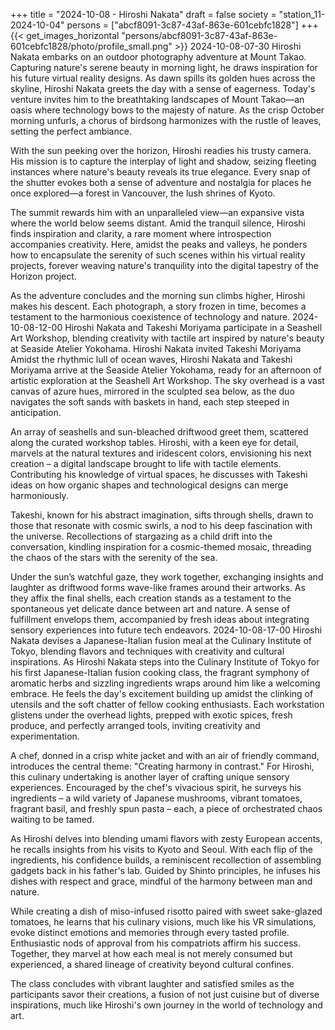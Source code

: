 +++
title = "2024-10-08 - Hiroshi Nakata"
draft = false
society = "station_11-2024-10-04"
persons = ["abcf8091-3c87-43af-863e-601cebfc1828"]
+++
{{< get_images_horizontal "persons/abcf8091-3c87-43af-863e-601cebfc1828/photo/profile_small.png" >}}
2024-10-08-07-30
Hiroshi Nakata embarks on an outdoor photography adventure at Mount Takao. Capturing nature's serene beauty in morning light, he draws inspiration for his future virtual reality designs.
As dawn spills its golden hues across the skyline, Hiroshi Nakata greets the day with a sense of eagerness. Today's venture invites him to the breathtaking landscapes of Mount Takao—an oasis where technology bows to the majesty of nature. As the crisp October morning unfurls, a chorus of birdsong harmonizes with the rustle of leaves, setting the perfect ambiance.

With the sun peeking over the horizon, Hiroshi readies his trusty camera. His mission is to capture the interplay of light and shadow, seizing fleeting instances where nature's beauty reveals its true elegance. Every snap of the shutter evokes both a sense of adventure and nostalgia for places he once explored—a forest in Vancouver, the lush shrines of Kyoto.

The summit rewards him with an unparalleled view—an expansive vista where the world below seems distant. Amid the tranquil silence, Hiroshi finds inspiration and clarity, a rare moment where introspection accompanies creativity. Here, amidst the peaks and valleys, he ponders how to encapsulate the serenity of such scenes within his virtual reality projects, forever weaving nature's tranquility into the digital tapestry of the Horizon project.

As the adventure concludes and the morning sun climbs higher, Hiroshi makes his descent. Each photograph, a story frozen in time, becomes a testament to the harmonious coexistence of technology and nature.
2024-10-08-12-00
Hiroshi Nakata and Takeshi Moriyama participate in a Seashell Art Workshop, blending creativity with tactile art inspired by nature's beauty at Seaside Atelier Yokohama.
Hiroshi Nakata invited Takeshi Moriyama
Amidst the rhythmic lull of ocean waves, Hiroshi Nakata and Takeshi Moriyama arrive at the Seaside Atelier Yokohama, ready for an afternoon of artistic exploration at the Seashell Art Workshop. The sky overhead is a vast canvas of azure hues, mirrored in the sculpted sea below, as the duo navigates the soft sands with baskets in hand, each step steeped in anticipation. 

An array of seashells and sun-bleached driftwood greet them, scattered along the curated workshop tables. Hiroshi, with a keen eye for detail, marvels at the natural textures and iridescent colors, envisioning his next creation – a digital landscape brought to life with tactile elements. Contributing his knowledge of virtual spaces, he discusses with Takeshi ideas on how organic shapes and technological designs can merge harmoniously.

Takeshi, known for his abstract imagination, sifts through shells, drawn to those that resonate with cosmic swirls, a nod to his deep fascination with the universe. Recollections of stargazing as a child drift into the conversation, kindling inspiration for a cosmic-themed mosaic, threading the chaos of the stars with the serenity of the sea.

Under the sun’s watchful gaze, they work together, exchanging insights and laughter as driftwood forms wave-like frames around their artworks. As they affix the final shells, each creation stands as a testament to the spontaneous yet delicate dance between art and nature. A sense of fulfillment envelops them, accompanied by fresh ideas about integrating sensory experiences into future tech endeavors.
2024-10-08-17-00
Hiroshi Nakata devises a Japanese-Italian fusion meal at the Culinary Institute of Tokyo, blending flavors and techniques with creativity and cultural inspirations.
As Hiroshi Nakata steps into the Culinary Institute of Tokyo for his first Japanese-Italian fusion cooking class, the fragrant symphony of aromatic herbs and sizzling ingredients wraps around him like a welcoming embrace. He feels the day's excitement building up amidst the clinking of utensils and the soft chatter of fellow cooking enthusiasts. Each workstation glistens under the overhead lights, prepped with exotic spices, fresh produce, and perfectly arranged tools, inviting creativity and experimentation.

A chef, donned in a crisp white jacket and with an air of friendly command, introduces the central theme: "Creating harmony in contrast." For Hiroshi, this culinary undertaking is another layer of crafting unique sensory experiences. Encouraged by the chef's vivacious spirit, he surveys his ingredients – a wild variety of Japanese mushrooms, vibrant tomatoes, fragrant basil, and freshly spun pasta – each, a piece of orchestrated chaos waiting to be tamed. 

As Hiroshi delves into blending umami flavors with zesty European accents, he recalls insights from his visits to Kyoto and Seoul. With each flip of the ingredients, his confidence builds, a reminiscent recollection of assembling gadgets back in his father's lab. Guided by Shinto principles, he infuses his dishes with respect and grace, mindful of the harmony between man and nature.

While creating a dish of miso-infused risotto paired with sweet sake-glazed tomatoes, he learns that his culinary visions, much like his VR simulations, evoke distinct emotions and memories through every tasted profile. Enthusiastic nods of approval from his compatriots affirm his success. Together, they marvel at how each meal is not merely consumed but experienced, a shared lineage of creativity beyond cultural confines.

The class concludes with vibrant laughter and satisfied smiles as the participants savor their creations, a fusion of not just cuisine but of diverse inspirations, much like Hiroshi's own journey in the world of technology and art.
